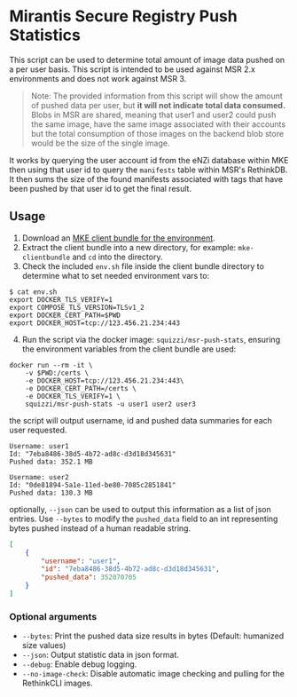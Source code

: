 # Mirantis Secure Registry Push Statistics
This script can be used to determine total amount of image data pushed on a
per user basis.  This script is intended to be used against MSR 2.x environments
and does not work against MSR 3.

> Note: The provided information from this script will show the amount of pushed
> data per user, but **it will not indicate total data consumed.**  Blobs in MSR
> are shared, meaning that user1 and user2 could push the same image, have the
> same image associated with their accounts but the total consumption of those
> images on the backend blob store would be the size of the single image.

It works by querying the user account id from the eNZi database within MKE then
using that user id to query the `manifests` table within MSR's RethinkDB.  It then
sums the size of the found manifests associated with tags that have been pushed by
that user id to get the final result.

## Usage
1. Download an [MKE client bundle for the environment](https://docs.mirantis.com/mke/3.6/ops/access-cluster/client-bundle/download-client-bundle.html).
2. Extract the client bundle into a new directory, for example: `mke-clientbundle` and `cd` into the directory.
3. Check the included `env.sh` file inside the client bundle directory to
determine what to set needed environment vars to:

```
$ cat env.sh
export DOCKER_TLS_VERIFY=1
export COMPOSE_TLS_VERSION=TLSv1_2
export DOCKER_CERT_PATH=$PWD
export DOCKER_HOST=tcp://123.456.21.234:443
```

4. Run the script via the docker image: `squizzi/msr-push-stats`, ensuring
the environment variables from the client bundle are used:

```
docker run --rm -it \
    -v $PWD:/certs \
    -e DOCKER_HOST=tcp://123.456.21.234:443\
    -e DOCKER_CERT_PATH=/certs \
    -e DOCKER_TLS_VERIFY=1 \
    squizzi/msr-push-stats -u user1 user2 user3
```

the script will output username, id and pushed data summaries for each user requested.

```
Username: user1
Id: "7eba8486-38d5-4b72-ad8c-d3d18d345631"
Pushed data: 352.1 MB

Username: user2
Id: "0de81894-5a1e-11ed-be80-7085c2851841"
Pushed data: 130.3 MB
```

optionally, `--json` can be used to output this information as a list of json entries.  Use `--bytes` to modify the `pushed_data` field to an int representing bytes pushed instead of a human readable string.

```json
[
    { 
	    "username": "user1",
	    "id": "7eba8486-38d5-4b72-ad8c-d3d18d345631",
	    "pushed_data": 352070705
    }
]
```

### Optional arguments
* `--bytes`: Print the pushed data size results in bytes (Default: humanized size values)
* `--json`: Output statistic data in json format.
* `--debug`: Enable debug logging.
* `--no-image-check`: Disable automatic image checking and pulling for the RethinkCLI images.
